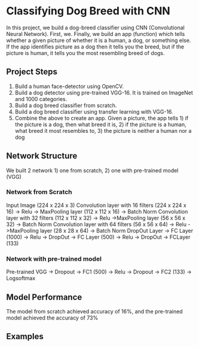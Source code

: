 # Classifying Dog Breed with CNN
In this project, we build a dog-breed classifier using CNN (Convolutional Neural Network). First, we. Finally, we build an app (function) which tells whether a given picture of whether it is a human, a dog, or something else. If the app identifies picture as a dog then it tells you the breed, but if the picture is human, it tells you the most resembling breed of dogs.

## Project Steps
1. Build a human face-detector using OpenCV.
2. Build a dog detector using pre-trained VGG-16. It is trained on ImageNet and 1000 categories.
3. Build a dog breed classifier from scratch.
4. Build a dog breed classifier using transfer learning with VGG-16.
5. Combine the above to create an app. Given a picture, the app tells 1) if the picture is a dog, then what breed it is, 2) if the picture is a human, what breed it most resembles to, 3) the picture is neither a human nor a dog

## Network Structure
We built 2 network 1) one from scratch, 2) one with pre-trained model (VGG)

### Network from Scratch
Input Image (224 x 224 x 3)
Convolution layer with 16 filters (224 x 224 x 16) -> Relu -> MaxPooling layer (112 x 112 x 16) -> Batch Norm
Convolution layer with 32 filters (112 x 112 x 32) -> Relu ->MaxPooling layer (56 x 56 x 32) -> Batch Norm
Convolution layer with 64 filters (56 x 56 x 64) -> Relu ->MaxPooling layer (28 x 28 x 64) -> Batch Norm
DropOut Layer -> FC Layer (1000) -> Relu -> DropOut -> FC Layer (500) -> Relu -> DropOut -> FCLayer (133)

### Network with pre-trained model
Pre-trained VGG -> Dropout -> FC1 (500) -> Relu -> Dropout -> FC2 (133) -> Logsoftmax

## Model Performance
The model from scratch achieved accuracy of 16%, and the pre-trained model achieved the accuracy of 73%


## Examples
